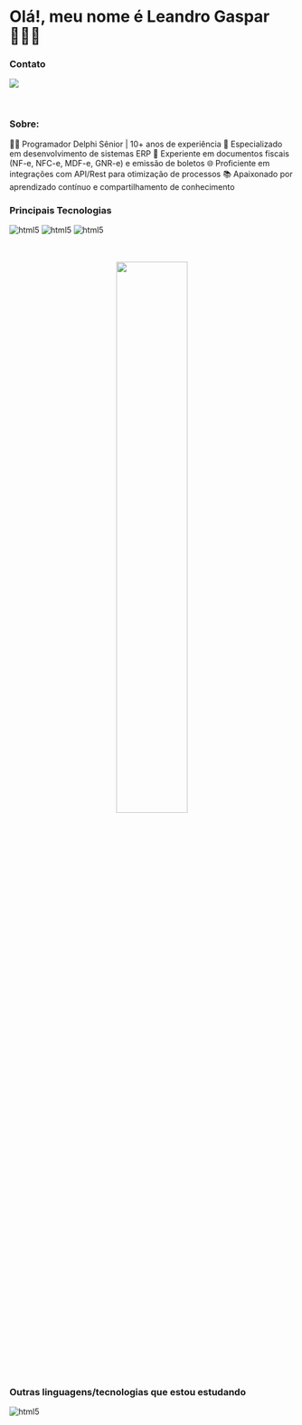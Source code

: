 <h1> Olá!, meu nome é Leandro Gaspar 👨🏻‍💻 </h1> 

<h3>Contato</h3>
  <p>
    <a href="https://www.linkedin.com/in/leandro-gaspar-3306abb4/" >
    <img src="https://skillicons.dev/icons?i=linkedin"/>  
  </a>
  </p>
<br>

<h3>Sobre:</h3>
  👨‍💻 Programador Delphi Sênior | 10+ anos de experiência
  🏢 Especializado em desenvolvimento de sistemas ERP
  📄 Experiente em documentos fiscais (NF-e, NFC-e, MDF-e, GNR-e) e emissão de boletos
  🌐 Proficiente em integrações com API/Rest para otimização de processos
  📚 Apaixonado por aprendizado contínuo e compartilhamento de conhecimento

<br/>

<h3> Principais Tecnologias </h3>
<p> 
   <img alt="html5" src="https://img.shields.io/badge/Delphi_RAD_Studio-B22222?style=for-the-badge&logo=delphi&logoColor=white">  
   <img alt="html5" src="https://firebirdsql.org/refdocs/images/firebirdlogo.png">  
   <img alt="html5" src="https://skillicons.dev/icons?i=postman"> 
</p>	

<br/>
<br/>


<div align="center">
  <img width="50%" src="https://github-readme-stats-git-masterrstaa-rickstaa.vercel.app/api/top-langs/?username=LeandroGasparDev&layout=compact&theme=tokyonight"/>
</div>

<br/>

<h3> Outras linguagens/tecnologias que estou estudando </h3>
<p> <img alt="html5" src="https://skillicons.dev/icons?i=js,react,nodejs,html,css,mysql,powershell">  </p>	

